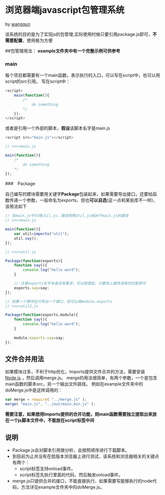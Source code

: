 
# 浏览器端javascript包管理系统

by [wangqun](http://weibo.com/u/2003234792)
                
该系统的目的是为了实现js的包管理,实际使用时候只要引用package.js即可，<strong>不需要配置</strong>，使用极为方便

##包管理用法：
**example文件夹中有一个完整示例可供参考**
### main
每个项目都需要有一个main函数，表示执行的入口，可以写在script中，也可以用script的src引用。
写在script中：
```js
<script>
    main(function(){
        /* 
            do something
        */
    });
</script>
```
或者是引用一个外部的脚本，<strong>假设</strong>该脚本名字是main.js
```js
<script src="main.js"></script>

// >>>>main.js

main(function(){
    /* 
        do something
    */
});
```

###　Package

自己编写的模块需要用关键字<strong>Package</strong>包装起来，如果需要导出接口，还要给函数传递一个参数，一般命名为exports，但也<strong>可以自选</strong>(这一点和某些库不一样)，该用法如下
```js
// 在main.js中引用util.js，路径按照util.js相对于main.js的路径
// >>>>main.js

main(function(){
    var util=imports("util");
    util.say();
});

// >>>>util.js

Package(function(exports){
    function say(){
        console.log("hello word");
    }

    // 注意exports名字本身没有要求，可以随意起，只要和上面传进来的匹配即可
    exports.say=say;
});

// 如果一个模块包只导出一个接口，则可以用module.exports
// >>>>util2.js

Package(function(exports,module){
    function say(){
        console.log("hello word");
    }
    
    module.exports.say=say;
});

```

## 文件合并用法
如果模块过多，不利于http优化，Imports提供文件合并的方法，需要安装
[Node.js](https://nodejs.org/)
，然后调用merge.js。
merge的用法很简单，有两个参数，一个是包含main函数的脚本src，另一个输出文件路径。
例如在example文件夹中的doMerge.js中是这样调用的：
```js
var merge = require( "../merge.js" );
merge( "main.js", "../out/main.min.js" );
```
**需要注意，如果想用Imports提供的合并功能，则main函数需要独立提取出来放在一个js脚本文件中，不能放在script标签中间**

## 说明

* Package.js会对脚本引用做分析，会按照顺序进行下载脚本。
* 到目前为止并没有在低版本浏览器上进行测试，该系统和浏览器相关的关键点有两个：
    * script标签支持onload事件。
    * script标签先执行里面的代码，然后触发onload事件。
* merge.js只提供合并的接口，不能直接执行，如果需要写能够执行的node代码，方法详见example文件夹中的doMerge.js。

